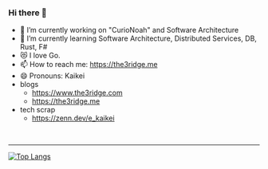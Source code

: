 ### Hi there 👋


- 🔭 I’m currently working on "CurioNoah" and Software Architecture
- 🌱 I’m currently learning Software Architecture, Distributed Services, DB, Rust, F#
- 😻 I love Go.
- 📫 How to reach me: https://the3ridge.me
- 😄 Pronouns: Kaikei
- blogs
  - https://www.the3ridge.com
  - https://the3ridge.me
- tech scrap
  - https://zenn.dev/e_kaikei

<br>

---

[![Top Langs](https://github-readme-stats.vercel.app/api/top-langs/?username=Kaikei-e&layout=compact&hide=javascript,html,css,scss)](https://github.com/Kaikei-e/github-readme-stats)
